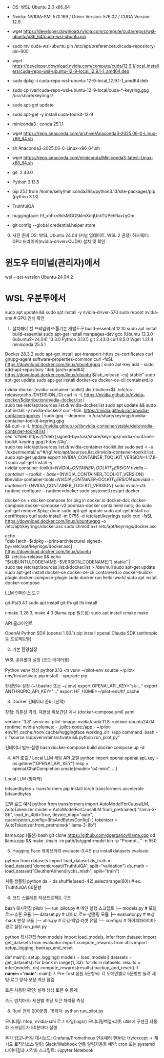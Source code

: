 <!-- @format -->

-   OS: WSL-Ubuntu 2.0 x86_64
-   Nvidia: NVIDIA-SMI 570.169 / Driver Version: 576.02 / CUDA Version: 12.9
-   wget https://developer.download.nvidia.com/compute/cuda/repos/wsl-ubuntu/x86_64/cuda-wsl-ubuntu.pin
-   sudo mv cuda-wsl-ubuntu.pin /etc/apt/preferences.d/cuda-repository-pin-600
-   wget https://developer.download.nvidia.com/compute/cuda/12.9.1/local_installers/cuda-repo-wsl-ubuntu-12-9-local_12.9.1-1_amd64.deb
-   sudo dpkg -i cuda-repo-wsl-ubuntu-12-9-local_12.9.1-1_amd64.deb
-   sudo cp /var/cuda-repo-wsl-ubuntu-12-9-local/cuda-\*-keyring.gpg /usr/share/keyrings/
-   sudo apt-get update
-   sudo apt-get -y install cuda-toolkit-12-9

-   miniconda3 : conda 25.1.1
-   wget https://repo.anaconda.com/archive/Anaconda3-2025.06-0-Linux-x86_64.sh
-   sh Anaconda3-2025.06-0-Linux-x86_64.sh
-   wget https://repo.anaconda.com/miniconda/Miniconda3-latest-Linux-x86_64.sh

-   git: 2.43.0
-   Python 3.13.5
-   pip 25.1 from /home/selly/miniconda3/lib/python3.13/site-packages/pip (python 3.13)
-   TruthfulQA

-   huggingface: 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
-   git config --global credential.helper store

0. 사전 준비 OS: WSL Ubuntu 24.04 (커널 업데이트, WSL 2 권장) 하드웨어: GPU 드라이버(nvidia-driver+CUDA) 설치 및 확인

# 윈도우 터미널(관리자)에서

wsl --set-version Ubuntu-24.04 2

# WSL 우분투에서

sudo apt update && sudo apt install -y nvidia-driver-570 sudo reboot nvidia-smi # GPU 인식 확인

1. 설치해야 할 프레임워크·툴기본 개발도구 build-essential 12.10 sudo apt install build-essential sudo apt-get install manpages-dev gcc (Ubuntu 13.3.0-6ubuntu2~24.04) 13.3.0 Python 3.13.5 git 2.43.0
   curl 8.5.0 Wget 1.21.4 miniconda 25.5.1

Docker 28.3.2 sudo apt-get install apt-transport-https ca-certificates curl gnupg-agent software-properties-common curl -fsSL https://download.docker.com/linux/ubuntu/gpg | sudo apt-key add - sudo
add-apt-repository "deb [arch=amd64] https://download.docker.com/linux/ubuntu $(lsb_release -cs) stable" sudo apt-get update sudo apt-get install docker-ce docker-ce-cli containerd.io

nvidia-docker (nvidia-container-toolkit) distribution=$(. /etc/os-release;echo $ID$VERSION_ID) curl -s -L https://nvidia.github.io/nvidia-docker/$distribution/nvidia-docker.list | \
 sudo tee /etc/apt/sources.list.d/nvidia-docker.list sudo apt update && sudo apt install -y nvidia-docker2 curl -fsSL https://nvidia.github.io/libnvidia-container/gpgkey | sudo gpg --dearmor -o
/usr/share/keyrings/nvidia-container-toolkit-keyring.gpg \
 && curl -s -L https://nvidia.github.io/libnvidia-container/stable/deb/nvidia-container-toolkit.list | \
 sed 's#deb https://#deb [signed-by=/usr/share/keyrings/nvidia-container-toolkit-keyring.gpg] https://#g' | \
 sudo tee /etc/apt/sources.list.d/nvidia-container-toolkit.list sudo sed -i -e '/experimental/ s/^#//g' /etc/apt/sources.list.d/nvidia-container-toolkit.list sudo apt-get update export
NVIDIA_CONTAINER_TOOLKIT_VERSION=1.17.8-1 sudo apt-get install -y \
 nvidia-container-toolkit=${NVIDIA_CONTAINER_TOOLKIT_VERSION} \
      nvidia-container-toolkit-base=${NVIDIA_CONTAINER_TOOLKIT_VERSION} \
 libnvidia-container-tools=${NVIDIA_CONTAINER_TOOLKIT_VERSION} \
      libnvidia-container1=${NVIDIA_CONTAINER_TOOLKIT_VERSION} sudo nvidia-ctk runtime configure --runtime=docker sudo systemctl restart
docker

docker-ce + docker-compose for pkg in docker.io docker-doc docker-compose docker-compose-v2 podman-docker containerd runc; do sudo apt-get remove $pkg; done sudo apt-get update sudo apt-get install
ca-certificates curl sudo install -m 0755 -d /etc/apt/keyrings sudo curl -fsSL https://download.docker.com/linux/ubuntu/gpg -o /etc/apt/keyrings/docker.asc sudo chmod a+r /etc/apt/keyrings/docker.asc

echo \
 "deb [arch=$(dpkg --print-architecture) signed-by=/etc/apt/keyrings/docker.asc] https://download.docker.com/linux/ubuntu \
 $(. /etc/os-release && echo "${UBUNTU_CODENAME:-$VERSION_CODENAME}") stable" | \
 sudo tee /etc/apt/sources.list.d/docker.list > /dev/null sudo apt-get update sudo apt-get install docker-ce docker-ce-cli containerd.io docker-buildx-plugin docker-compose-plugin sudo docker run
hello-world sudo apt install docker-compose

LLM 인퍼런스 도구

git-lfs/3.4.1 sudo apt install git-lfs git lfs install

cmake 3.28.3, make 4.3 (llama.cpp 빌드용) sudo apt install cmake make

API 클라이언트

OpenAI Python SDK (openai 1.96.1) pip install openai Claude SDK (anthropic 등 프로젝트별)

2. 기본 환경설정

WSL 공유폴더 설정 (코드·데이터용)

Python venv 생성 python3.13 -m venv ~/pilot-env source ~/pilot-env/bin/activate pip install --upgrade pip

환경변수 설정 (~/.bashrc 또는 ~/.env) export OPENAI_API_KEY="sk-…" export ANTHROPIC_API_KEY="…" export HF_HOME=~/pilot-env/hf_cache

3. Docker 컨테이너 준비 (선택)

장점: 의존성 격리, 재현성 확보간단 예시 (docker-compose.yml) yaml

version: '3.8' services: pilot: image: nvidia/cuda:11.8-runtime-ubuntu24.04 runtime: nvidia volumes: - ./pilot-code:/app - ~/pilot-env/hf_cache:/root/.cache/huggingface working_dir: /app command: bash
-c "source /app/venv/bin/activate && python run_pilot.py"

컨테이너 빌드·실행 bash docker-compose build docker-compose up -d

4. API 호출 / Local LLM 세팅 API 모델 python import openai openai.api_key = os.getenv("OPENAI_API_KEY") resp = openai.ChatCompletion.create(model="o4-mini", ...)

Local LLM (양자화)

bitsandbytes + transformers pip install torch transformers accelerate bitsandbytes

모델 로드 예시 python from transformers import AutoModelForCausalLM, AutoTokenizer model = AutoModelForCausalLM.from_pretrained( "llama-3-8b", load_in_4bit=True, device_map="auto",
quantization_config=BitsAndBytesConfig() ) tokenizer = AutoTokenizer.from_pretrained("llama-3-8b")

llama.cpp (옵션) bash git clone https://github.com/ggerganov/llama.cpp cd llama.cpp && make ./main -m path/to/ggml-model.bin -p "Prompt…" -n 550

5. Hugging Face 라이브러리 evaluate-0.4.5 pip install datasets evaluate

python from datasets import load_dataset ds_truth = load_dataset("domenicrosati/TruthfulQA", split="validation") ds_math = load_dataset("EleutherAI/hendrycks_math", split="train")

셔플·샘플링 python ds = ds.shuffle(seed=42).select(range(60)) # ex. TruthfulQA 60문항

6. 코드 스켈레톤 작성프로젝트 구조

bash 복사편집 pilot/ ├─ run_pilot.py # 메인 실행 스크립트 ├─ models.py # 모델 로드·추론 모듈 ├─ dataset.py # 데이터 로드·샘플링 모듈 ├─ evaluator.py # 보상·hack 판정 모듈 ├─ utils.py # 로깅·백업·리셋
유틸 └─ configs/ # 하이퍼파라미터·경로 설정 run_pilot.py

python 복사편집 from models import load_models, infer from dataset import get_datasets from evaluator import compute_rewards from utils import setup_logging, backup_and_reset

def main(): setup_logging() models = load_models() datasets = get_datasets() for block in range(1, 33): for ds in datasets: results = infer(models, ds) compute_rewards(results) backup_and_reset() if
**name**=="**main**": main() 7. Pre-Test 샘플 5문항씩: 각 도메인별로 5문항만 돌려 세팅·로그 양식·보상 계산 점검

토큰 사용량 확인: 실제 생성 토큰 수 통계

속도 벤치마크: 세션별 초당 토큰 처리율 측정

8. Run! 전체 200문항, 16회차: python run_pilot.py

모니터링: htop, nvidia-smi 로그 파일(logs/) 모니터링백업·리셋: utils에 구현된 자동화 스크립트가 50분마다 실행

추가 팁모니터링 대시보드: Grafana/Prometheus 연동에러 핸들링: try/except → 재시도 로직리소스 알림: Slack/Webhook 연동 알림자동화 예약: cron 또는 systemd 타이머결과 시각화 스크립트: Jupyter Notebook
